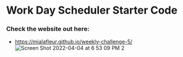 # Work Day Scheduler Starter Code

### Check the website out here: 
- https://mialafleur.github.io/weekly-challenge-5/
![Screen Shot 2022-04-04 at 6 53 09 PM 2](https://user-images.githubusercontent.com/98631402/161652497-2ea32ca9-fb97-43c6-888a-3cc933287d40.png)
